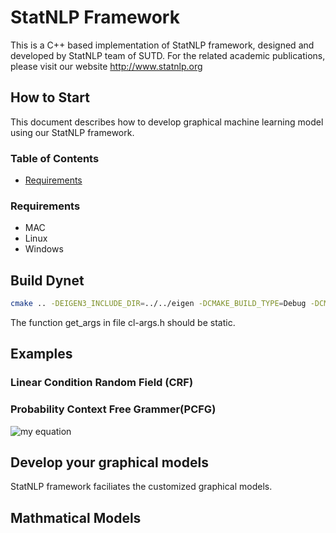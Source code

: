 # StatNLP Framework

This is a C++ based implementation of StatNLP framework, designed and developed by StatNLP team of SUTD. For the related academic publications, please visit our website http://www.statnlp.org

## How to Start

This document describes how to develop graphical machine learning model using our StatNLP framework.

### Table of Contents
- [Requirements](#requirements)

### Requirements
* MAC
* Linux
* Windows

## Build Dynet
```bash
cmake .. -DEIGEN3_INCLUDE_DIR=../../eigen -DCMAKE_BUILD_TYPE=Debug -DCMAKE_CXX_FLAGS="-fsanitize=address"
```
The function get_args in file cl-args.h should be static.

## Examples
### Linear Condition Random Field (CRF)
### Probability Context Free Grammer(PCFG)

![my equation](https://latex.codecogs.com/gif.download?%5Czeta%28s%29%20%3D%20%5Csum_%7Bn%3D1%7D%5E%5Cinfty%20%5Cfrac%7B1%7D%7Bn%5Es%7D)
## Develop your graphical models
StatNLP framework faciliates the customized graphical models.

## Mathmatical Models
